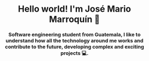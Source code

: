 <div id="header_image" align="center">
    <img https://media.giphy.com/media/AO5qaphTxRnyw/giphygif/ width="200" />
    <h1 align="center">Hello world! I'm José Mario Marroquín 👾</h1>
    <h3 align="center">Software engineering student from Guatemala,
        I like to understand how all the technology around me works 
        and contribute to the future, developing complex and exciting projects 💻. </h3>
</div>  

<!--
**JoseMarold/JoseMarold** is a ✨ _special_ ✨ repository because its `README.md` (this file) appears on your GitHub profile.

Here are some ideas to get you started:

- 🔭 I’m currently working on ...
- 🌱 I’m currently learning ...
- 👯 I’m looking to collaborate on ...
- 🤔 I’m looking for help with ...
- 💬 Ask me about ...
- 📫 How to reach me: ...
- 😄 Pronouns: ...
- ⚡ Fun fact: ...
-->

